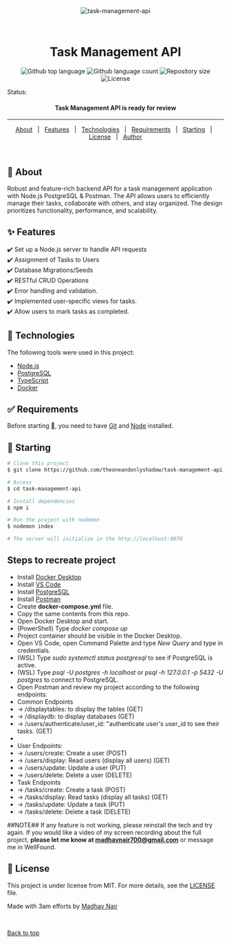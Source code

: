 <div align="center" id="top"> 
  <img src="./.github/app.gif" alt="task-management-api" />

  &#xa0;
</div>

<h1 align="center">Task Management API</h1>

<p align="center">
  <img alt="Github top language" src="https://img.shields.io/github/languages/top/theoneandonlyshadow/techcorp?color=56BEB8">

  <img alt="Github language count" src="https://img.shields.io/github/languages/count/theoneandonlyshadow/techcorp?color=56BEB8">

  <img alt="Repository size" src="https://img.shields.io/github/repo-size/theoneandonlyshadow/techcorp?color=56BEB8">

  <img alt="License" src="https://img.shields.io/github/license/theoneandonlyshadow/techcorp?color=56BEB8">

  <!-- <img alt="Github issues" src="https://img.shields.io/github/issues/{{YOUR_GITHUB_USERNAME}}/techcorp?color=56BEB8" /> -->

  <!-- <img alt="Github forks" src="https://img.shields.io/github/forks/{{YOUR_GITHUB_USERNAME}}/techcorp?color=56BEB8" /> -->

  <!-- <img alt="Github stars" src="https://img.shields.io/github/stars/{{YOUR_GITHUB_USERNAME}}/techcorp?color=56BEB8" /> -->
</p>

Status:

 <h4 align="center"> 
	Task Management API is ready for review
</h4> 

<hr>

<p align="center">
  <a href="#dart-about">About</a> &#xa0; | &#xa0; 
  <a href="#sparkles-features">Features</a> &#xa0; | &#xa0;
  <a href="#rocket-technologies">Technologies</a> &#xa0; | &#xa0;
  <a href="#white_check_mark-requirements">Requirements</a> &#xa0; | &#xa0;
  <a href="#checkered_flag-starting">Starting</a> &#xa0; | &#xa0;
  <a href="#memo-license">License</a> &#xa0; | &#xa0;
  <a href="https://github.com/{{YOUR_GITHUB_USERNAME}}" target="_blank">Author</a>
</p>

<br>

## :dart: About ##

Robust and feature-rich backend API for a task management application with Node.js PostgreSQL & Postman. The API allows users to efficiently manage their tasks, collaborate with others, and stay organized. The design prioritizes functionality, performance, and scalability.

## :sparkles: Features ##

:heavy_check_mark: Set up a Node.js server to handle API requests\
:heavy_check_mark: Assignment of Tasks to Users\
:heavy_check_mark: Database Migrations/Seeds\
:heavy_check_mark: RESTful CRUD Operations\
:heavy_check_mark: Error handling and validation.\
:heavy_check_mark: Implemented user-specific views for tasks.\
:heavy_check_mark: Allow users to mark tasks as completed.

## :rocket: Technologies ##

The following tools were used in this project:

- [Node.js](https://nodejs.org/en/)
- [PostgreSQL](https://www.postgresql.org/)
- [TypeScript](https://www.postman.com/)
- [Docker](https://www.docker.com/)

## :white_check_mark: Requirements ##

Before starting :checkered_flag:, you need to have [Git](https://git-scm.com) and [Node](https://nodejs.org/en/) installed.

## :checkered_flag: Starting ##

```bash
# Clone this project
$ git clone https://github.com/theoneandonlyshadow/task-management-api

# Access
$ cd task-management-api

# Install dependencies
$ npm i

# Run the project with nodemon
$ nodemon index

# The server will initialize in the http://localhost:8070
```

## Steps to recreate project ##

- Install [Docker Desktop](https://docs.docker.com/engine/install/)
- Install [VS Code](https://code.visualstudio.com/download)
- Install [PostgreSQL](https://www.postgresql.org/download/)
- Install [Postman](https://www.postman.com/downloads/)
- Create **docker-compose.yml** file.
- Copy the same contents from this repo.
- Open Docker Desktop and start.
- (PowerShell) Type *docker compose up*
- Project container should be visible in the Docker Desktop.
- Open VS Code, open Command Palette and type *New Query* and type in credentials.
- (WSL) Type *sudo systemctl status postgresql* to see if PostgreSQL is active.
- (WSL) Type *psql -U postgres -h localhost* or *psql -h 127.0.0.1 -p 5432 -U postgres* to connect to PostgreSQL.
- Open Postman and review my project according to the following endpoints:
- Common Endpoints
- -> /displaytables: to display the tables (GET)
- -> /displaydb: to display databases (GET)
- -> /users/authenticate/user_id: "authenticate user's user_id to see their tasks. (GET)
-
- User Endpoints:
- -> /users/create: Create a user (POST)
- -> /users/display: Read users (display all users) (GET)
- -> /users/update: Update a user (PUT)
- -> /users/delete: Delete a user (DELETE)
- Task Endpoints
- -> /tasks/create: Create a task (POST)
- -> /tasks/display: Read tasks (display all tasks) (GET)
- -> /tasks/update: Update a task (PUT)
- -> /tasks/delete: Delete a task (DELETE)

##NOTE##
If any feature is not working, please reinstall the tech and try again. If you would like a video of my screen recording about the full project, **please let me know at madhavnair700@gmail.com** or message me in WellFound.

## :memo: License ##

This project is under license from MIT. For more details, see the [LICENSE](LICENSE.md) file.


Made with 3am efforts by <a href="https://github.com/theoneandonlyshadow" target="_blank">Madhav Nair</a>

&#xa0;

<a href="#top">Back to top</a>

